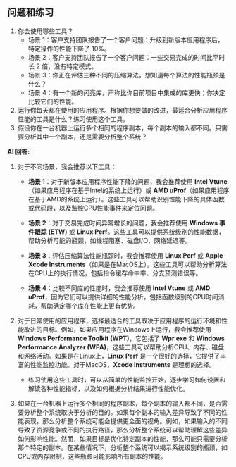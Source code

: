 ## 问题和练习 

1. 你会使用哪些工具？
    - 场景 1：客户支持团队报告了一个客户问题：升级到新版本应用程序后，特定操作的性能下降了 10%。
    - 场景 2：客户支持团队报告了一个客户问题：一些交易完成的时间比平时长 2 倍，没有特定模式。
    - 场景 3：你正在评估三种不同的压缩算法，想知道每个算法的性能瓶颈是什么？
    - 场景 4：有一个新的闪亮库，声称比你目前项目中集成的库更快；你决定比较它们的性能。
2. 运行你每天都在使用的应用程序。根据你想要做的改进，最适合分析应用程序性能的工具是什么？练习使用这个工具。
3. 假设你在一台机器上运行多个相同的程序副本，每个副本的输入都不同。只需要分析其中一个副本，还是需要分析整个系统？


**AI 回答:**

1. 对于不同场景，我会推荐以下工具：

   - **场景 1**：对于新版本应用程序性能下降的问题，我会推荐使用 **Intel Vtune**（如果应用程序在基于Intel的系统上运行）或 **AMD uProf**（如果应用程序在基于AMD的系统上运行）。这些工具可以帮助识别性能下降的具体函数或代码段，以及监控CPU性能事件来定位问题。

   - **场景 2**：对于交易完成时间异常增长的问题，我会推荐使用 **Windows 事件跟踪 (ETW)** 或 **Linux Perf**。这些工具可以提供系统级别的性能数据，帮助分析可能的瓶颈，如线程阻塞、磁盘I/O、网络延迟等。

   - **场景 3**：评估压缩算法性能瓶颈时，我会推荐使用 **Linux Perf** 或 **Apple Xcode Instruments**（如果是在MacOS上）。这些工具可以帮助分析算法在CPU上的执行情况，包括指令缓存命中率、分支预测错误等。

   - **场景 4**：比较不同库的性能时，我会推荐使用 **Intel Vtune** 或 **AMD uProf**，因为它们可以提供详细的性能分析，包括函数级别的CPU时间消耗，帮助确定哪个库在性能上更有优势。

2. 对于日常使用的应用程序，选择最适合的工具取决于应用程序的运行环境和性能改进的目标。例如，如果应用程序在Windows上运行，我会推荐使用 **Windows Performance Toolkit (WPT)**，它包括了 **Wpr.exe** 和 **Windows Performance Analyzer (WPA)**，这些工具可以帮助分析CPU、内存、磁盘和网络活动。如果是在Linux上，**Linux Perf** 是一个很好的选择，它提供了丰富的性能监控功能。对于MacOS，**Xcode Instruments** 是理想的选择。

   - 练习使用这些工具时，可以从简单的性能监控开始，逐步学习如何设置和解读各种性能指标，以及如何根据分析结果进行性能优化。

3. 如果在一台机器上运行多个相同的程序副本，每个副本的输入都不同，是否需要分析整个系统取决于分析的目的。如果每个副本的输入差异导致了不同的性能表现，那么分析整个系统可能会提供更全面的视角。例如，如果输入的不同导致了资源竞争或不同的执行路径，那么分析整个系统可以帮助理解这些差异如何影响性能。然而，如果目标是优化特定副本的性能，那么可能只需要分析那个特定的副本。在某些情况下，分析整个系统可以揭示系统级别的瓶颈，如CPU或内存限制，这些瓶颈可能影响所有副本的性能。